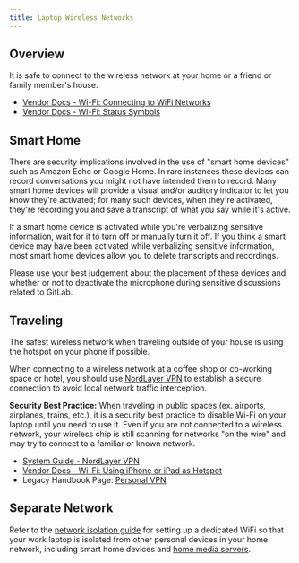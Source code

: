 ```yaml
---
title: Laptop Wireless Networks
---
```


## Overview

It is safe to connect to the wireless network at your home or a friend or family member's house.

- [Vendor Docs - Wi-Fi: Connecting to WiFi Networks](https://support.apple.com/guide/mac-help/use-the-wi-fi-status-menu-on-mac-mchlfad426fa/14.0/mac/14.0)
- [Vendor Docs - Wi-Fi: Status Symbols](https://support.apple.com/guide/mac-help/wi-fi-menu-icons-on-mac-mchlcedc581e/mac)

## Smart Home

There are security implications involved in the use of "smart home devices" such as Amazon Echo or Google Home. In rare instances these devices can record conversations you might not have intended them to record. Many smart home devices will provide a visual and/or auditory indicator to let you know they're activated; for many such devices, when they're activated, they're recording you and save a transcript of what you say while it's active.

If a smart home device is activated while you're verbalizing sensitive information, wait for it to turn off or manually turn it off. If you think a smart device may have been activated while verbalizing sensitive information, most smart home devices allow you to delete transcripts and recordings.

Please use your best judgement about the placement of these devices and whether or not to deactivate the microphone during sensitive discussions related to GitLab.

## Traveling

The safest wireless network when traveling outside of your house is using the hotspot on your phone if possible.

When connecting to a wireless network at a coffee shop or co-working space or hotel, you should use [NordLayer VPN](/handbook/security/corporate/systems/vpn) to establish a secure connection to avoid local network traffic interception.

**Security Best Practice:** When traveling in public spaces (ex. airports, airplanes, trains, etc.), it is a security best practice to disable Wi-Fi on your laptop until you need to use it. Even if you are not connected to a wireless network, your wireless chip is still scanning for networks "on the wire" and may try to connect to a familiar or known network.

- [System Guide - NordLayer VPN](/handbook/security/corporate/systems/vpn)
- [Vendor Docs - Wi-Fi: Using iPhone or iPad as Hotspot](https://support.apple.com/guide/mac-help/iphone-ipad-connect-mac-internet-mchl7594e36f/14.0/mac/14.0)
- Legacy Handbook Page: [Personal VPN](/handbook/tools-and-tips/personal-vpn/)

## Separate Network

Refer to the [network isolation guide](/handbook/security/network-isolation/) for setting up a dedicated WiFi so that your work laptop is isolated from other personal devices in your home network, including smart home devices and [home media servers](https://thehackernews.com/2023/03/lastpass-hack-engineers-failure-to.html).
